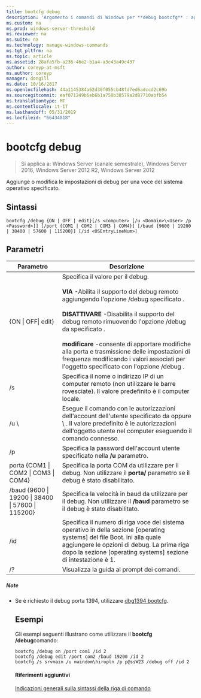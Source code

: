 ```yaml
---
title: bootcfg debug
description: 'Argomento i comandi di Windows per **debug bootcfg** : aggiunge o modifica le impostazioni di debug per una voce del sistema operativo specificato.'
ms.custom: na
ms.prod: windows-server-threshold
ms.reviewer: na
ms.suite: na
ms.technology: manage-windows-commands
ms.tgt_pltfrm: na
ms.topic: article
ms.assetid: 28afa5fb-a236-46e2-b1a4-a3c43a49c437
author: coreyp-at-msft
ms.author: coreyp
manager: dongill
ms.date: 10/16/2017
ms.openlocfilehash: 44a1145384a62d30f055cb48fd7ed6adccd2c69b
ms.sourcegitcommit: eaf071249b6eb6b1a758b38579a2d87710abfb54
ms.translationtype: MT
ms.contentlocale: it-IT
ms.lasthandoff: 05/31/2019
ms.locfileid: "66434818"
---
```

# <a name="bootcfg-debug"></a>bootcfg debug

>Si applica a: Windows Server (canale semestrale), Windows Server 2016, Windows Server 2012 R2, Windows Server 2012

Aggiunge o modifica le impostazioni di debug per una voce del sistema operativo specificato.

## <a name="syntax"></a>Sintassi
```
bootcfg /debug {ON | OFF | edit}[/s <computer> [/u <Domain>\<User> /p <Password>]] [/port {COM1 | COM2 | COM3 | COM4}] [/baud {9600 | 19200 | 38400 | 57600 | 115200}] [/id <OSEntryLineNum>]
```
## <a name="parameters"></a>Parametri

|                           Parametro                           |                                                                                                                                                                                                                    Descrizione                                                                                                                                                                                                                    |
|---------------------------------------------------------------|---------------------------------------------------------------------------------------------------------------------------------------------------------------------------------------------------------------------------------------------------------------------------------------------------------------------------------------------------------------------------------------------------------------------------------------------------|
|                  {ON &#124; OFF&#124; edit}                   | Specifica il valore per il debug.<br /><br />**VIA** -Abilita il supporto del debug remoto aggiungendo l'opzione /debug specificato <OSEntryLineNum>.<br /><br />**DISATTIVARE** -Disabilita il supporto del debug remoto rimuovendo l'opzione /debug da specificato <OSEntryLineNum>.<br /><br />**modificare** -consente di apportare modifiche alla porta e trasmissione delle impostazioni di frequenza modificando i valori associati per l'oggetto specificato con l'opzione /debug <OSEntryLineNum>. |
|                         /s <computer>                         |                                                                                                                                                                Specifica il nome o indirizzo IP di un computer remoto (non utilizzare le barre rovesciate). Il valore predefinito è il computer locale.                                                                                                                                                                 |
|                      /u <Domain>\\<User>                      |                                                                                                                       Esegue il comando con le autorizzazioni dell'account dell'utente specificato da <User> oppure <Domain> \\ <User>. Il valore predefinito è le autorizzazioni dell'oggetto utente nel computer eseguendo il comando connesso.                                                                                                                        |
|                         /p <Password>                         |                                                                                                                                                                               Specifica la password dell'account utente specificato nella **/u** parametro.                                                                                                                                                                               |
|       porta {COM1 &#124; COM2 &#124; COM3 &#124; COM4}        |                                                                                                                                                                Specifica la porta COM da utilizzare per il debug. Non utilizzare il **porta/** parametro se il debug è stato disabilitato.                                                                                                                                                                |
| /baud {9600 &#124; 19200 &#124; 38400 &#124; 57600 &#124; 115200} |                                                                                                                                                               Specifica la velocità in baud da utilizzare per il debug. Non utilizzare il **/baud** parametro se il debug è stato disabilitato.                                                                                                                                                                |
|                     /id <OSEntryLineNum>                      |                                                                                                               Specifica il numero di riga voce del sistema operativo in della sezione [operating systems] del file Boot. ini alla quale aggiungere le opzioni di debug. La prima riga dopo la sezione [operating systems] sezione di intestazione è 1.                                                                                                                |
|                              /?                               |                                                                                                                                                                                                       Visualizza la guida al prompt dei comandi.                                                                                                                                                                                                        |

##### <a name="remarks"></a>Note
- Se è richiesto il debug porta 1394, utilizzare [dbg1394 bootcfg](bootcfg-dbg1394.md).
  ## <a name="BKMK_examples"></a>Esempi
  Gli esempi seguenti illustrano come utilizzare il **bootcfg /debug**comando:
  ```
  bootcfg /debug on /port com1 /id 2 
  bootcfg /debug edit /port com2 /baud 19200 /id 2 
  bootcfg /s srvmain /u maindom\hiropln /p p@ssW23 /debug off /id 2
  ```
  #### <a name="additional-references"></a>Riferimenti aggiuntivi
  [Indicazioni generali sulla sintassi della riga di comando](command-line-syntax-key.md)
